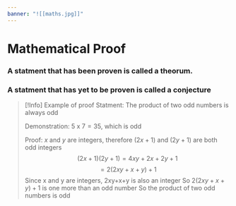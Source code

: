```yaml
---
banner: "![[maths.jpg]]"
---
```


# Mathematical Proof

### A statment that has been proven is called a theorum.
### A statment that has yet to be proven is called a conjecture

> [!Info] Example of proof
> Statment: The product of two odd numbers is always odd
> 
> Demonstration: $5$ x $7 = 35$, which is odd
> 
> Proof: $x$ and $y$ are integers, therefore $(2x+1)$ and $(2y+1)$ are both odd integers
> $$(2x+1)(2y+1) = 4xy+2x+2y+1$$
> $$=2(2xy+x+y)+1$$
> Since x and y are integers, 2xy+x+y is also an integer
> So $2(2xy+x+y)+1$ is one more than an odd number
> So the product of two odd numbers is odd

